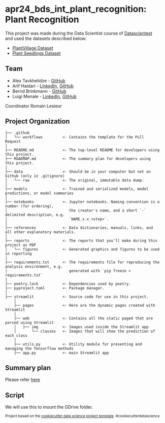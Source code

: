 # apr24_bds_int_plant_recognition: Plant Recognition

This project was made during the Data Scientist course of [Datascientest](https://datascientest.com/en) and used the datasets described below:
- [PlantVillage Dataset](https://www.kaggle.com/datasets/abdallahalidev/plantvillage-dataset)
- [Plant Seedlings Dataset](https://vision.eng.au.dk/plant-seedlings-dataset/)

## Team

- Alex Tavkhelidze - [GitHub](https://github.com/alexbgg)
- Arif Haidari - [LinkedIn](https://www.linkedin.com/in/arif-haidari/), [GitHub](https://github.com/arifhaidari)
- Bernd Brinkmann - [GitHub](https://github.com/Bernd-Bri)
- Luigi Menale - [LinkedIn](https://www.linkedin.com/in/lmenale/), [GitHub](https://github.com/lmenale)

Coordinator Romain Lesieur

## Project Organization

    ├── .github
    │   └── workflows         <- Contains the template for the Pull Request
    │
    ├── README.md             <- The top-level README for developers using this project.
    ├── ROADMAP.md            <- The summary plan for developers using this project.
    │
    ├── data                  <- Should be in your computer but not on Github (only in .gitignore)
    │   └── raw               <- The original, immutable data dump.
    │
    ├── models                <- Trained and serialized models, model predictions, or model summaries
    │
    ├── notebooks             <- Jupyter notebooks. Naming convention is a number (for ordering),
    │                            the creator's name, and a short `-` delimited description, e.g.
    │                            `NAME_x.x_<step>`.
    │
    ├── references            <- Data dictionaries, manuals, links, and all other explanatory materials.
    │
    ├── reports               <- The reports that you'll make during this project as PDF
    │   └── figures           <- Generated graphics and figures to be used in reporting
    │
    ├── requirements.txt      <- The requirements file for reproducing the analysis environment, e.g.
    │                            generated with `pip freeze > requirements.txt`
    │
    ├── poetry.lock           <- Dependencies used by poetry.
    ├── pyproject.toml        <- Package manager.
    │
    ├── streamlit             <- Source code for use in this project.
        │
        ├── pages             <- Here are the dynamic pages created with Streamlit
        │
        ├── web               <- Contains all the static paged that are parsed using Streamlit
        │   ├── img           <- Images used inside the Streamlit app
        │       └── classes   <- Images that will show the prediction of each class
        │
        ├── utils.py          <- Utility module for presenting and managing the Tensorflow methods
        ├── app.py            <- main Streamlit app


## Summary plan
Please refer [here](ROADMAP.md)

## Script
We will use this to mount the GDrive folder.


<p><small>Project based on the <a target="_blank" href="https://drivendata.github.io/cookiecutter-data-science/">cookiecutter data science project template</a>. #cookiecutterdatascience</small></p>

